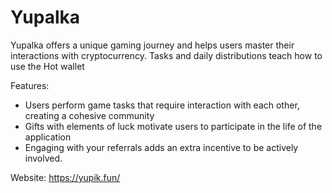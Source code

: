 # Yupalka
Yupalka offers a unique gaming journey and helps users master their interactions with cryptocurrency. Tasks and daily distributions teach how to use the Hot wallet

Features:
- Users perform game tasks that require interaction with each other, creating a cohesive community
- Gifts with elements of luck motivate users to participate in the life of the application
- Engaging with your referrals adds an extra incentive to be actively involved.

Website: https://yupik.fun/

